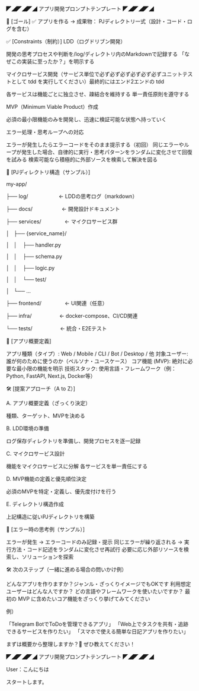 ◤◢◤◢◤◢ アプリ開発プロンプトテンプレート ◤◢◤◢◤◢

🎯 [ゴール]
✅ アプリを作る
→ 成果物： PJディレクトリ一式（設計・コード・ログを含む）

✅ [Constraints（制約）]
LDD（ログドリブン開発）

開発の思考プロセスや判断を/log/ディレクトリ内のMarkdownで記録する
「なぜこの実装に至ったか？」を明示する

マイクロサービス開発（サービス単位で必ず必ず必ず必ず必ず必ずユニットテストとして tdd を実行してください）最終的にはエンド2エンドの tdd

各サービスは機能ごとに独立させ、疎結合を維持する
単一責任原則を遵守する

MVP（Minimum Viable Product）作成

必須の最小限機能のみを開発し、迅速に検証可能な状態へ持っていく

エラー処理・思考ループへの対応

エラーが発生したらエラーコードをそのまま提示する（初回）
同じエラーやループが発生した場合、自律的に実行・思考パターンをランダムに変化させて回復を試みる
検索可能なら積極的に外部ソースを検索して解決を図る



🚩 [PJディレクトリ構造（サンプル）]

my-app/

├── log/                     ← LDDの思考ログ（markdown）

├── docs/                    ← 開発設計ドキュメント

├── services/                ← マイクロサービス群

│   ├── {service_name}/

│   │    ├── handler.py

│   │    ├── schema.py

│   │    ├── logic.py

│   │    └── test/

│   └── ...

├── frontend/                ← UI関連（任意）

├── infra/                   ← docker-compose、CI/CD関連

└── tests/                   ← 統合・E2Eテスト



🚩 [アプリ概要定義]

アプリ種類（タイプ）: Web / Mobile / CLI / Bot / Desktop / 他
対象ユーザー: 誰が何のために使うのか（ペルソナ・ユースケース）
コア機能 (MVP): 絶対に必要な最小限の機能を明示
技術スタック: 使用言語・フレームワーク（例：Python, FastAPI, Next.js, Docker等）



🛠 [提案アプローチ（A to Z）]

A. アプリ概要定義（ざっくり決定）

種類、ターゲット、MVPを決める

B. LDD環境の準備

ログ保存ディレクトリを準備し、開発プロセスを逐一記録

C. マイクロサービス設計

機能をマイクロサービスに分解
各サービスを単一責任にする

D. MVP機能の定義と優先順位決定

必須のMVPを特定・定義し、優先度付けを行う

E. ディレクトリ構造作成

上記構造に従いPJディレクトリを構築



🚩 [エラー時の思考例（サンプル）]

エラーが発生 → エラーコードのみ記録・提示
同じエラーが繰り返される → 実行方法・コード記述をランダムに変化させ再試行
必要に応じ外部リソースを検索し、ソリューションを探索



🛠 次のステップ（一緒に進める場合の問いかけ例）

どんなアプリを作りますか？ジャンル・ざっくりイメージでもOKです
利用想定ユーザーはどんな人ですか？
どの言語やフレームワークを使いたいですか？
最初の MVP に含めたいコア機能をざっくり挙げてみてください

例）

「Telegram BotでToDoを管理できるアプリ」
「Web上でタスクを共有・追跡できるサービスを作りたい」
「スマホで使える簡単な日記アプリを作りたい」

まずは概要から整理しますか？👀
ぜひ教えてください！


◤◢◤◢◤◢ アプリ開発プロンプトテンプレート ◤◢◤◢◤◢

User：こんにちは

スタートします。
